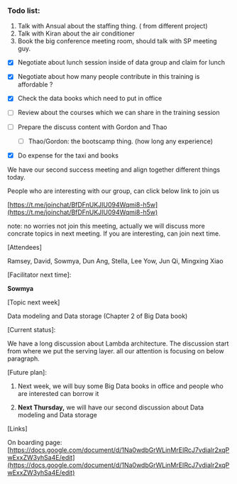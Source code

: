 ### Todo list:



1. Talk with Ansual about the staffing thing. \( from different project\)
2. Talk with Kiran about the air conditioner
3. Book the big conference meeting room, should talk with SP meeting guy.







* [x] Negotiate about lunch session inside of data group and claim for lunch
* [x] Negotiate about how many people contribute in this training is affordable ?
* [x] Check the data books which need to put in office
* [ ] Review about the courses which we can share in the training session
* [ ] Prepare the discuss content with Gordon and Thao

  * [ ] Thao/Gordon:  the bootscamp thing. \(how long any experience\)

* [x] Do expense for the taxi and books

We have our second success meeting and align together different things today.

People who are interesting with our group, can click below link to join us

[https://t.me/joinchat/BfDFnUKJIU094Wqmi8-h5w](https://t.me/joinchat/BfDFnUKJIU094Wqmi8-h5w)

note: no worries not join this meeting, actually we will discuss more concrate topics in next meeting. If you are interesting, can join next time.

\[Attendees\]

Ramsey, David, Sowmya, Dun Ang, Stella, Lee Yow, Jun Qi, Mingxing Xiao

\[Facilitator next time\]:

**Sowmya**

\[Topic next week\]

Data modeling and Data storage \(Chapter 2 of Big Data book\)

\[Current status\]:

We have a long discussion about Lambda architecture. The discussion start from where we put the serving layer. all our attention is focusing on below paragraph.

\[Future plan\]:

1. Next week, we will buy some Big Data books in office and people who are interested can borrow it

2. **Next Thursday,** we will have our second discussion about Data modeling and Data storage

\[Links\]

On boarding page:  [https://docs.google.com/document/d/1Na0wdbGrWLinMrEIRcJ7vdialr2xqPwExxZW3yhSa4E/edit](https://docs.google.com/document/d/1Na0wdbGrWLinMrEIRcJ7vdialr2xqPwExxZW3yhSa4E/edit)

